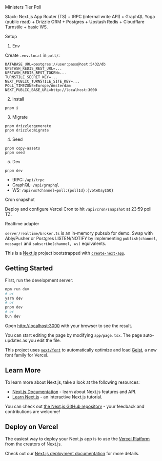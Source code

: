 Ministers Tier Poll

Stack: Next.js App Router (TS) + tRPC (internal write API) + GraphQL Yoga (public read) + Drizzle ORM + Postgres + Upstash Redis + Cloudflare Turnstile + basic WS.

Setup

1) Env

Create `.env.local` in `poll/`:

```
DATABASE_URL=postgres://user:pass@host:5432/db
UPSTASH_REDIS_REST_URL=...
UPSTASH_REDIS_REST_TOKEN=...
TURNSTILE_SECRET_KEY=...
NEXT_PUBLIC_TURNSTILE_SITE_KEY=...
POLL_TIMEZONE=Europe/Amsterdam
NEXT_PUBLIC_BASE_URL=http://localhost:3000
```

2) Install

```
pnpm i
```

3) Migrate

```
pnpm drizzle:generate
pnpm drizzle:migrate
```

4) Seed

```
pnpm copy-assets
pnpm seed
```

5) Dev

```
pnpm dev
```

- tRPC: `/api/trpc`
- GraphQL: `/api/graphql`
- WS: `/api/ws?channel=poll:{pollId}:{voteDayISO}`

Cron snapshot

Deploy and configure Vercel Cron to hit `/api/cron/snapshot` at 23:59 poll TZ.

Realtime adapter

`server/realtime/broker.ts` is an in-memory pubsub for demo. Swap with Ably/Pusher or Postgres LISTEN/NOTIFY by implementing `publish(channel, message)` and `subscribe(channel, ws)` equivalents.

This is a [Next.js](https://nextjs.org) project bootstrapped with [`create-next-app`](https://nextjs.org/docs/app/api-reference/cli/create-next-app).

## Getting Started

First, run the development server:

```bash
npm run dev
# or
yarn dev
# or
pnpm dev
# or
bun dev
```

Open [http://localhost:3000](http://localhost:3000) with your browser to see the result.

You can start editing the page by modifying `app/page.tsx`. The page auto-updates as you edit the file.

This project uses [`next/font`](https://nextjs.org/docs/app/building-your-application/optimizing/fonts) to automatically optimize and load [Geist](https://vercel.com/font), a new font family for Vercel.

## Learn More

To learn more about Next.js, take a look at the following resources:

- [Next.js Documentation](https://nextjs.org/docs) - learn about Next.js features and API.
- [Learn Next.js](https://nextjs.org/learn) - an interactive Next.js tutorial.

You can check out [the Next.js GitHub repository](https://github.com/vercel/next.js) - your feedback and contributions are welcome!

## Deploy on Vercel

The easiest way to deploy your Next.js app is to use the [Vercel Platform](https://vercel.com/new?utm_medium=default-template&filter=next.js&utm_source=create-next-app&utm_campaign=create-next-app-readme) from the creators of Next.js.

Check out our [Next.js deployment documentation](https://nextjs.org/docs/app/building-your-application/deploying) for more details.
